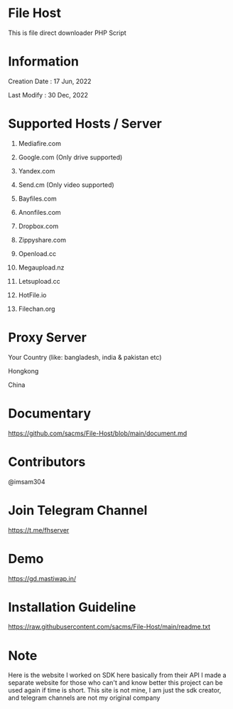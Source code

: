 # File Host

This is file direct downloader PHP Script

# Information

Creation Date : 17 Jun, 2022

Last Modify : 30 Dec, 2022

# Supported Hosts / Server 

1. Mediafire.com

2. Google.com (Only drive supported)

3. Yandex.com

4. Send.cm (Only video supported)

5. Bayfiles.com

6. Anonfiles.com
 
7. Dropbox.com

8. Zippyshare.com

9. Openload.cc

10. Megaupload.nz

11. Letsupload.cc

12. HotFile.io

13. Filechan.org

# Proxy Server

Your Country (like: bangladesh, india & pakistan etc)

Hongkong

China

# Documentary

https://github.com/sacms/File-Host/blob/main/document.md

# Contributors

@imsam304

# Join Telegram Channel

https://t.me/fhserver

# Demo

https://gd.mastiwap.in/

# Installation Guideline

https://raw.githubusercontent.com/sacms/File-Host/main/readme.txt

# Note

Here is the website I worked on SDK here basically from their API I made a separate website for those who can't and know better this project can be used again if time is short. This site is not mine, I am just the sdk creator, and telegram channels are not my original company
